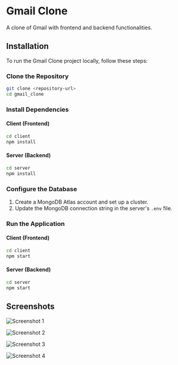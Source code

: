 # Gmail Clone

A clone of Gmail with frontend and backend functionalities. 

## Installation

To run the Gmail Clone project locally, follow these steps:

### Clone the Repository

```bash
git clone <repository-url>
cd gmail_clone
```

### Install Dependencies

#### Client (Frontend)

```bash
cd client
npm install
```

#### Server (Backend)

```bash
cd server
npm install
```

### Configure the Database

1. Create a MongoDB Atlas account and set up a cluster.
2. Update the MongoDB connection string in the server's `.env` file.

### Run the Application

#### Client (Frontend)

```bash
cd client
npm start
```

#### Server (Backend)

```bash
cd server
npm start
```

## Screenshots

![Screenshot 1](https://github.com/Lucky4604/gmail/assets/87716511/af3048be-4475-45aa-8c8e-06a0880731f0)

![Screenshot 2](https://github.com/Lucky4604/gmail/assets/87716511/64ad817a-f373-4c1c-8bef-e0e7576b68fe)

![Screenshot 3](https://github.com/Lucky4604/gmail/assets/87716511/e534fc4d-a8a7-4182-a02a-3172ec4ed7e9)

![Screenshot 4](https://github.com/Lucky4604/gmail/assets/87716511/184623f4-a715-43eb-9517-de186246887f)


